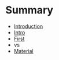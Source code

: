 # Summary

* [Introduction](README.md)
* [Intro](intro.md)
* [First](first.md)
* vs
* [Material](material.md)


